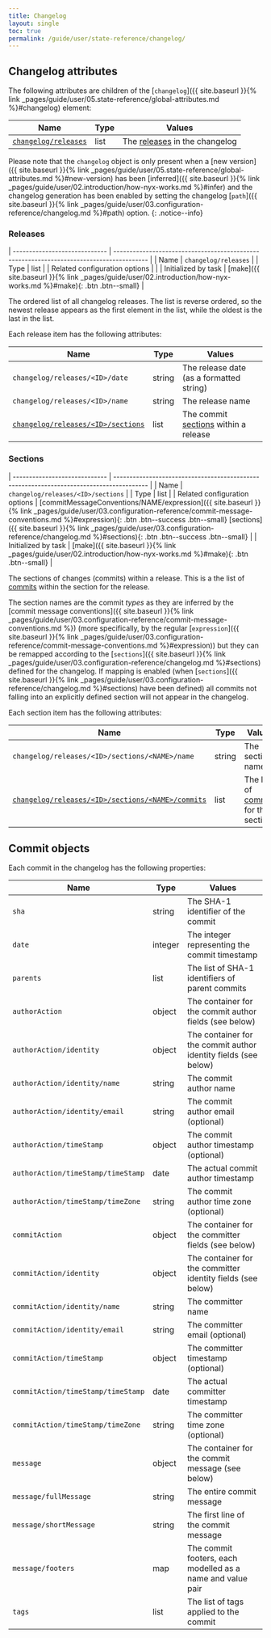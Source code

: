 ```yaml
---
title: Changelog
layout: single
toc: true
permalink: /guide/user/state-reference/changelog/
---
```


## Changelog attributes

The following attributes are children of the [`changelog`]({{ site.baseurl }}{% link _pages/guide/user/05.state-reference/global-attributes.md %}#changelog) element:

| Name                                                                | Type    | Values                                                    |
| ------------------------------------------------------------------- | ------- | --------------------------------------------------------- |
| [`changelog/releases`](#releases)                                   | list    | The [releases](#releases) in the changelog                |

Please note that the `changelog` object is only present when a [new version]({{ site.baseurl }}{% link _pages/guide/user/05.state-reference/global-attributes.md %}#new-version) has been [inferred]({{ site.baseurl }}{% link _pages/guide/user/02.introduction/how-nyx-works.md %}#infer) and the changelog generation has been enabled by setting the changelog [`path`]({{ site.baseurl }}{% link _pages/guide/user/03.configuration-reference/changelog.md %}#path) option.
{: .notice--info}

### Releases

| ----------------------------- | ---------------------------------------------------------------------------------------- |
| Name                          | `changelog/releases`                                                                     |
| Type                          | list                                                                                     |
| Related configuration options |                                                                                          |
| Initialized by task           | [make]({{ site.baseurl }}{% link _pages/guide/user/02.introduction/how-nyx-works.md %}#make){: .btn .btn--small} |

The ordered list of all changelog releases. The list is reverse ordered, so the newest release appears as the first element in the list, while the oldest is the last in the list.

Each release item has the following attributes:

| Name                                                                | Type    | Values                                                    |
| ------------------------------------------------------------------- | ------- | --------------------------------------------------------- |
| `changelog/releases/<ID>/date`                                      | string  | The release date (as a formatted string)                  |
| `changelog/releases/<ID>/name`                                      | string  | The release name                                          |
| [`changelog/releases/<ID>/sections`](#sections)                     | list    | The commit [sections](#sections) within a release         |

### Sections

| ----------------------------- | ---------------------------------------------------------------------------------------- |
| Name                          | `changelog/releases/<ID>/sections`                                                       |
| Type                          | list                                                                                     |
| Related configuration options | [commitMessageConventions/NAME/expression]({{ site.baseurl }}{% link _pages/guide/user/03.configuration-reference/commit-message-conventions.md %}#expression){: .btn .btn--success .btn--small} [sections]({{ site.baseurl }}{% link _pages/guide/user/03.configuration-reference/changelog.md %}#sections){: .btn .btn--success .btn--small} |
| Initialized by task           | [make]({{ site.baseurl }}{% link _pages/guide/user/02.introduction/how-nyx-works.md %}#make){: .btn .btn--small} |

The sections of changes (commits) within a release. This is a the list of [commits](#commit-objects) within the section for the release.

The section names are the commit *types* as they are inferred by the [commit message conventions]({{ site.baseurl }}{% link _pages/guide/user/03.configuration-reference/commit-message-conventions.md %}) (more specifically, by the regular [`expression`]({{ site.baseurl }}{% link _pages/guide/user/03.configuration-reference/commit-message-conventions.md %}#expression)) but they can be remapped according to the [`sections`]({{ site.baseurl }}{% link _pages/guide/user/03.configuration-reference/changelog.md %}#sections) defined for the changelog. If mapping is enabled (when [`sections`]({{ site.baseurl }}{% link _pages/guide/user/03.configuration-reference/changelog.md %}#sections) have been defined) all commits not falling into an explicitly defined section will not appear in the changelog.

Each section item has the following attributes:

| Name                                                                | Type    | Values                                                    |
| ------------------------------------------------------------------- | ------- | --------------------------------------------------------- |
| `changelog/releases/<ID>/sections/<NAME>/name`                      | string  | The section name                                          |
| [`changelog/releases/<ID>/sections/<NAME>/commits`](#commit-objects)| list    | The list of [commits](#commit-objects) for the section    |

## Commit objects

Each commit in the changelog has the following properties:

| Name                                                                | Type    | Values                                                          |
| ------------------------------------------------------------------- | ------- | --------------------------------------------------------------- |
| `sha`                                                               | string  | The SHA-1 identifier of the commit                              |
| `date`                                                              | integer | The integer representing the commit timestamp                   |
| `parents`                                                           | list    | The list of SHA-1 identifiers of parent commits                 |
| `authorAction`                                                      | object  | The container for the commit author fields (see below)          |
| `authorAction/identity`                                             | object  | The container for the commit author identity fields (see below) |
| `authorAction/identity/name`                                        | string  | The commit author name                                          |
| `authorAction/identity/email`                                       | string  | The commit author email (optional)                              |
| `authorAction/timeStamp`                                            | object  | The commit author timestamp (optional)                          |
| `authorAction/timeStamp/timeStamp`                                  | date    | The actual commit author timestamp                              |
| `authorAction/timeStamp/timeZone`                                   | string  | The commit author time zone (optional)                          |
| `commitAction`                                                      | object  | The container for the committer fields (see below)              |
| `commitAction/identity`                                             | object  | The container for the committer identity fields (see below)     |
| `commitAction/identity/name`                                        | string  | The committer name                                              |
| `commitAction/identity/email`                                       | string  | The committer email (optional)                                  |
| `commitAction/timeStamp`                                            | object  | The committer timestamp (optional)                              |
| `commitAction/timeStamp/timeStamp`                                  | date    | The actual committer timestamp                                  |
| `commitAction/timeStamp/timeZone`                                   | string  | The committer time zone (optional)                              |
| `message`                                                           | object  | The container for the commit message (see below)                |
| `message/fullMessage`                                               | string  | The entire commit message                                       |
| `message/shortMessage`                                              | string  | The first line of the commit message                            |
| `message/footers`                                                   | map     | The commit footers, each modelled as a name and value pair      |
| `tags`                                                              | list    | The list of tags applied to the commit                          |
